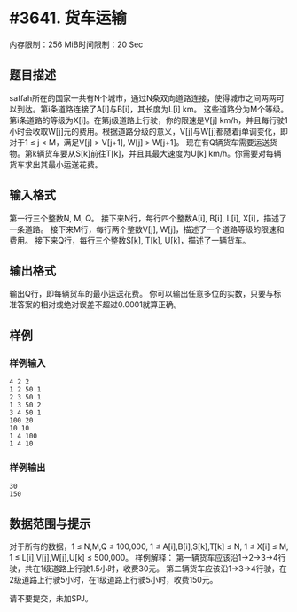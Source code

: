 # #3641. 货车运输

内存限制：256 MiB时间限制：20 Sec

## 题目描述

saffah所在的国家一共有N个城市，通过N条双向道路连接，使得城市之间两两可以到达。第i条道路连接了A[i]与B[i]，其长度为L[i] km。
这些道路分为M个等级。第i条道路的等级为X[i]。在第j级道路上行驶，你的限速是V[j] km/h，并且每行驶1小时会收取W[j]元的费用。根据道路分级的意义，V[j]与W[j]都随着j单调变化，即对于1 &le; j < M，满足V[j] > V[j+1], W[j] > W[j+1]。
现在有Q辆货车需要运送货物。第k辆货车要从S[k]前往T[k]，并且其最大速度为U[k] km/h。你需要对每辆货车求出其最小运送花费。

## 输入格式

第一行三个整数N, M, Q。
接下来N行，每行四个整数A[i], B[i], L[i], X[i]，描述了一条道路。
接下来M行，每行两个整数V[j], W[j]，描述了一个道路等级的限速和费用。
接下来Q行，每行三个整数S[k], T[k], U[k]，描述了一辆货车。

## 输出格式

输出Q行，即每辆货车的最小运送花费。
你可以输出任意多位的实数，只要与标准答案的相对或绝对误差不超过0.0001就算正确。

## 样例

### 样例输入

    
    4 2 2
    1 2 50 1
    2 3 50 1
    1 3 50 2
    3 4 50 1
    100 20
    10 10
    1 4 100
    1 4 10
    
    
    

### 样例输出

    
    30
    150
    
    
    

## 数据范围与提示

对于所有的数据，1 &le; N,M,Q &le; 100,000, 1 &le; A[i],B[i],S[k],T[k] &le; N, 1 &le; X[i] &le; M, 1 &le; L[i],V[j],W[j],U[k] &le; 500,000。
样例解释：
第一辆货车应该沿1&rarr;2&rarr;3&rarr;4行驶，共在1级道路上行驶1.5小时，收费30元。
第二辆货车应该沿1&rarr;3&rarr;4行驶，在2级道路上行驶5小时，在1级道路上行驶5小时，收费150元。

请不要提交，未加SPJ。
